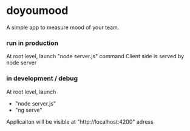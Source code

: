 # doyoumood
A simple app to measure mood of your team.

### run in production

At root level, launch "node server.js" command
Client side is served by node server

### in development / debug

At root level, launch 
  - "node server.js" 
  - "ng serve"

Applicaiton will be visible at "http://localhost:4200" adress
